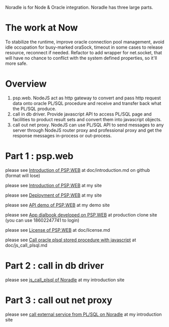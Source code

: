 Noradle is for Node & Oracle integration. Noradle has three large parts.


The work at Now
==========

  To stabilize the runtime, improve oracle connection pool management, avoid idle occupation for busy-marked oraSock, timeout in some cases to release resource, reconnect if needed. Refactor to add wrapper for net.socket, that will have no chance to conflict with the system defined properties, so it'll more safe.

Overview
==========

1. psp.web. NodeJS act as http gateway to convert and pass http request data onto oracle PL/SQL procedure and receive and transfer back what the PL/SQL produce.
2. call in db driver. Provide javascript API to access PL/SQL page and facilities to product result sets and convert them into javascript objects.
3. call out net proxy. NodeJS can use PL/SQL API to send messages to any server through NodeJS router proxy and professional proxy and get the response messages in-process or out-process.

Part 1 : psp.web
==========

please see [Introduction of PSP.WEB](psp.web/blob/master/doc/introduction.md) at doc/introduction.md on github (format will lose)

please see [Introduction of PSP.WEB](http://www.noradle.com:8001/doc/introduction.html) at my site

please see [Deployment of PSP.WEB](http://www.noradle.com:8001/doc/deployment.html) at my site

please see [API demo of PSP.WEB](http://www.noradle.com/demo/index_b.frame) at my demo site

please see [App dialbook developed on PSP.WEB](http://www.noradle.com/tjuc) at production clone site (you can use 18602247741 to login)

please see [License of PSP.WEB](psp.web/blob/master/doc/license.md) at doc/license.md

please see [Call oracle plsql stored procedure with javascript](http://60.29.143.244/doc/js_call_plsql.html) at doc/js_call_plsql.md


Part 2 : call in db driver
======

please see [js_call_plsql of Noradle](http://www.noradle.com/doc/js_call_plsql.html) at my introduction site


Part 3 : call out net proxy
======

please see [call external service from PL/SQL on Noradle](http://www.noradle.com/doc/call_out.html) at my introduction site